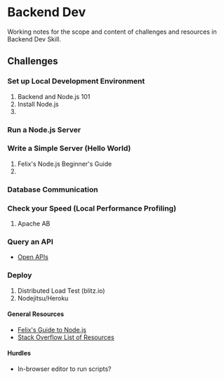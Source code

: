 # Backend Dev
Working notes for the scope and content of challenges and resources in Backend Dev Skill.

## Challenges

### Set up Local Development Environment 
1. Backend and Node.js 101
2. Install Node.js
3. 

### Run a Node.js Server


### Write a Simple Server (Hello World)
1. Felix's Node.js Beginner's Guide
2. 

### Database Communication

### Check your Speed (Local Performance Profiling)
1. Apache AB

### Query an API
* [Open APIs](http://www.programmableweb.com/apis/directory)

### Deploy 
1. Distributed Load Test (blitz.io)
2. Nodejitsu/Heroku


#### General Resources

* [Felix's Guide to Node.js](http://nodeguide.com/beginner.html)
* [Stack Overflow List of Resources](http://stackoverflow.com/questions/2353818/how-do-i-get-started-with-node-js)

#### Hurdles

* In-browser editor to run scripts?



